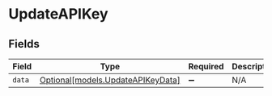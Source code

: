 # UpdateAPIKey


## Fields

| Field                                                              | Type                                                               | Required                                                           | Description                                                        |
| ------------------------------------------------------------------ | ------------------------------------------------------------------ | ------------------------------------------------------------------ | ------------------------------------------------------------------ |
| `data`                                                             | [Optional[models.UpdateAPIKeyData]](../models/updateapikeydata.md) | :heavy_minus_sign:                                                 | N/A                                                                |